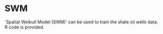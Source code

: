 # SWM
`Spatial Weibull Model (SWM)' can be used to train the shale oil wells data. R code is provided.

